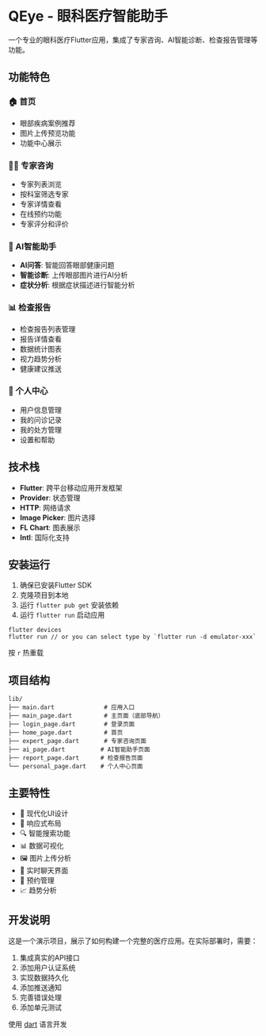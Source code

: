 # QEye - 眼科医疗智能助手

一个专业的眼科医疗Flutter应用，集成了专家咨询、AI智能诊断、检查报告管理等功能。

## 功能特色

### 🏠 首页
- 眼部疾病案例推荐
- 图片上传预览功能
- 功能中心展示

### 👨‍⚕️ 专家咨询
- 专家列表浏览
- 按科室筛选专家
- 专家详情查看
- 在线预约功能
- 专家评分和评价

### 🤖 AI智能助手
- **AI问答**: 智能回答眼部健康问题
- **智能诊断**: 上传眼部图片进行AI分析
- **症状分析**: 根据症状描述进行智能分析

### 📊 检查报告
- 检查报告列表管理
- 报告详情查看
- 数据统计图表
- 视力趋势分析
- 健康建议推送

### 👤 个人中心
- 用户信息管理
- 我的问诊记录
- 我的处方管理
- 设置和帮助

## 技术栈

- **Flutter**: 跨平台移动应用开发框架
- **Provider**: 状态管理
- **HTTP**: 网络请求
- **Image Picker**: 图片选择
- **FL Chart**: 图表展示
- **Intl**: 国际化支持

## 安装运行

1. 确保已安装Flutter SDK
2. 克隆项目到本地
3. 运行 `flutter pub get` 安装依赖
4. 运行 `flutter run` 启动应用

```shell
flutter devices
flutter run // or you can select type by `flutter run -d emulator-xxx`
```

按 `r` 热重载

## 项目结构

```
lib/
├── main.dart              # 应用入口
├── main_page.dart         # 主页面（底部导航）
├── login_page.dart        # 登录页面
├── home_page.dart         # 首页
├── expert_page.dart       # 专家咨询页面
├── ai_page.dart          # AI智能助手页面
├── report_page.dart      # 检查报告页面
└── personal_page.dart    # 个人中心页面
```

## 主要特性

- 🎨 现代化UI设计
- 📱 响应式布局
- 🔍 智能搜索功能
- 📊 数据可视化
- 🖼️ 图片上传分析
- 💬 实时聊天界面
- 📅 预约管理
- 📈 趋势分析

## 开发说明

这是一个演示项目，展示了如何构建一个完整的医疗应用。在实际部署时，需要：

1. 集成真实的API接口
2. 添加用户认证系统
3. 实现数据持久化
4. 添加推送通知
5. 完善错误处理
6. 添加单元测试

使用 [dart](https://dart.cn) 语言开发
